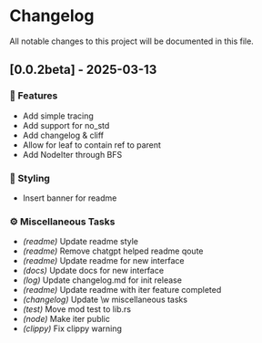 # Changelog

All notable changes to this project will be documented in this file.

## [0.0.2beta] - 2025-03-13

### 🚀 Features

- Add simple tracing
- Add support for no_std
- Add changelog & cliff
- Allow for leaf to contain ref to parent
- Add NodeIter<T> through BFS

### 🎨 Styling

- Insert banner for readme

### ⚙️ Miscellaneous Tasks

- *(readme)* Update readme style
- *(readme)* Remove chatgpt helped readme qoute
- *(readme)* Update readme for new interface
- *(docs)* Update docs for new interface
- *(log)* Update changelog.md for init release
- *(readme)* Update readme with iter feature completed
- *(changelog)* Update \w miscellaneous tasks
- *(test)* Move mod test to lib.rs
- *(node)* Make iter public
- *(clippy)* Fix clippy warning

